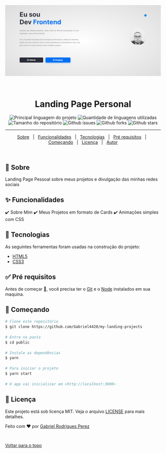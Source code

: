 <div align="center" id="top"> 
  <img src="src/media/images/HomePage.png" alt="Minha Landing Page"/>

  &#xa0;

  <!-- <a href="https://landingpagepersonal.netlify.com">Demo</a> -->
</div>

<h1 align="center">Landing Page Personal</h1>

<p align="center">
  <img alt="Principal linguagem do projeto" src="https://img.shields.io/github/languages/top/Gabriel4420/my-landing-projects?color=56BEB8">

  <img alt="Quantidade de linguagens utilizadas" src="https://img.shields.io/github/languages/count/Gabriel4420/my-landing-projects?color=56BEB8">

  <img alt="Tamanho do repositório" src="https://img.shields.io/github/repo-size/Gabriel4420/my-landing-projects?color=56BEB8">

  <img alt="Github issues" src="https://img.shields.io/github/issues/Gabriel4420/my-landing-projects?color=56BEB8" />

  <img alt="Github forks" src="https://img.shields.io/github/forks/Gabriel4420/my-landing-projects?color=56BEB8" />

  <img alt="Github stars" src="https://img.shields.io/github/stars/Gabriel4420/my-landing-projects?color=56BEB8" />
</p>



<hr>

<p align="center">
  <a href="#dart-sobre">Sobre</a> &#xa0; | &#xa0; 
  <a href="#sparkles-funcionalidades">Funcionalidades</a> &#xa0; | &#xa0;
  <a href="#rocket-tecnologias">Tecnologias</a> &#xa0; | &#xa0;
  <a href="#white_check_mark-pré-requisitos">Pré requisitos</a> &#xa0; | &#xa0;
  <a href="#checkered_flag-começando">Começando</a> &#xa0; | &#xa0;
  <a href="#memo-licença">Licença</a> &#xa0; | &#xa0;
  <a href="https://github.com/Gabriel4420" target="_blank">Autor</a>
</p>

<br>

## :dart: Sobre ##

Landing Page Pessoal sobre meus projetos e divulgação das minhas redes sociais

## :sparkles: Funcionalidades ##

:heavy_check_mark: Sobre Mim
:heavy_check_mark: Meus Projetos em formato de Cards
:heavy_check_mark: Animações simples com CSS

## :rocket: Tecnologias ##

As seguintes ferramentas foram usadas na construção do projeto:

- [HTML5](https://expo.io/)
- [CSS3](https://nodejs.org/en/)


## :white_check_mark: Pré requisitos ##

Antes de começar :checkered_flag:, você precisa ter o [Git](https://git-scm.com) e o [Node](https://nodejs.org/en/) instalados em sua maquina.

## :checkered_flag: Começando ##

```bash
# Clone este repositório
$ git clone https://github.com/Gabriel4420/my-landing-projects

# Entre na pasta
$ cd public

# Instale as dependências
$ yarn

# Para iniciar o projeto
$ yarn start

# O app vai inicializar em <http://localhost:3000>
```

## :memo: Licença ##

Este projeto está sob licença MIT. Veja o arquivo [LICENSE](LICENSE.md) para mais detalhes.


Feito com :heart: por <a href="https://github.com/Gabriel4420" target="_blank">Gabriel Rodrigues Perez</a>

&#xa0;

<a href="#top">Voltar para o topo</a>
